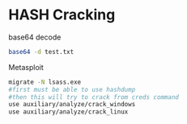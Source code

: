 # HASH Cracking

base64 decode

```bash
base64 -d test.txt
```

Metasploit

```bash
migrate -N lsass.exe
#first must be able to use hashdump
#then this will try to crack from creds command
use auxiliary/analyze/crack_windows
use auxiliary/analyze/crack_linux
```
